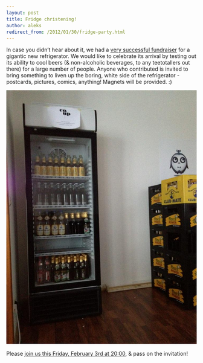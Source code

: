 ```yaml
---
layout: post
title: Fridge christening!
author: aleks
redirect_from: /2012/01/30/fridge-party.html
---
```


In case you didn’t hear about it, we had a [very successful fundraiser](http://co-up.de/2012/01/10/fridge-thanks.html) for a gigantic new refrigerator. We would like to celebrate its arrival by testing out its ability to cool beers (& non-alcoholic beverages, to any teetotallers out there) for a large number of people. Anyone who contributed is invited to bring something to liven up the boring, white side of the refrigerator - postcards, pictures, comics, anything! Magnets will be provided. :)

![fridge](/images/blog/fridge2.jpg)

Please [join us this Friday, February 3rd at 20:00](http://www.facebook.com/events/360385397305109/), & pass on the invitation!
